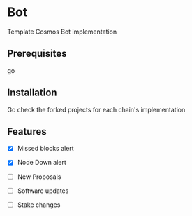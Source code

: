 # Bot

Template Cosmos Bot implementation 

## Prerequisites
go 

## Installation 
Go check the forked projects for each chain's implementation  

## Features  
- [X] Missed blocks alert
- [X] Node Down alert
- [ ] New Proposals 
- [ ] Software updates
- [ ] Stake changes

